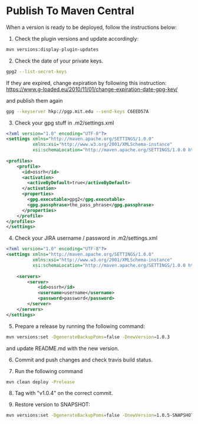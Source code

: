 # Publish To Maven Central

When a version is ready to be deployed, follow the
instructions below:

1. Check the plugin versions and update accordingly:
```bash
mvn versions:display-plugin-updates
```

2. Check the date of your private keys.
```bash
gpg2 --list-secret-keys
```

If they are expired, change expiration by following this
instruction:
https://www.g-loaded.eu/2010/11/01/change-expiration-date-gpg-key/

and publish them again 

```bash
gpg --keyserver hkp://pgp.mit.edu --send-keys C6EED57A
```

3. Check your gpg stuff in .m2/settings.xml
```xml
<?xml version="1.0" encoding="UTF-8"?>
<settings xmlns="http://maven.apache.org/SETTINGS/1.0.0"
          xmlns:xsi="http://www.w3.org/2001/XMLSchema-instance"
          xsi:schemaLocation="http://maven.apache.org/SETTINGS/1.0.0 http://maven.apache.org/xsd/settings-1.0.0.xsd">
		
<profiles>  
    <profile>
      <id>ossrh</id>
      <activation>
        <activeByDefault>true</activeByDefault>
      </activation>
      <properties>
        <gpg.executable>gpg2</gpg.executable>
        <gpg.passphrase>the_pass_phrase</gpg.passphrase>
      </properties>
    </profile>
</profiles>
</settings>
```


4. Check your JIRA username / password in .m2/settings.xml
```xml
<?xml version="1.0" encoding="UTF-8"?>
<settings xmlns="http://maven.apache.org/SETTINGS/1.0.0"
          xmlns:xsi="http://www.w3.org/2001/XMLSchema-instance"
          xsi:schemaLocation="http://maven.apache.org/SETTINGS/1.0.0 http://maven.apache.org/xsd/settings-1.0.0.xsd">
		  
    <servers>
	    <server>
		    <id>ossrh</id>
            <username>username</username>
            <password>password</password>
		</server>
    </servers>
</settings>
```

5. Prepare a release by running the following command:
```bash
mvn versions:set -DgenerateBackupPoms=false -DnewVersion=1.0.3
```

and update README.md with the new version.

6. Commit and push changes and check travis build status.

7. Run the following command
```bash
mvn clean deploy -Prelease
```

8. Tag with "v1.0.4" on the correct commit.

9. Restore version to SNAPSHOT:
```bash
mvn versions:set -DgenerateBackupPoms=false -DnewVersion=1.0.5-SNAPSHOT
```
